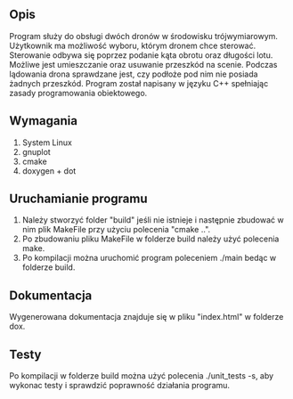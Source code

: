 ## Opis
Program służy do obsługi dwóch dronów w środowisku trójwymiarowym. Użytkownik ma możliwość wyboru, którym dronem chce sterować. Sterowanie odbywa się poprzez podanie kąta obrotu oraz długości lotu. 
Możliwe jest umieszczanie oraz usuwanie przeszkód na scenie. Podczas lądowania drona sprawdzane jest, czy podłoże pod nim nie posiada żadnych przeszkód.
Program został napisany w języku C++ spełniając zasady programowania obiektowego.

## Wymagania
1. System Linux
2. gnuplot
3. cmake
4. doxygen + dot

## Uruchamianie programu
1. Należy stworzyć folder "build" jeśli nie istnieje i następnie zbudować w nim plik MakeFile przy użyciu polecenia "cmake ..".
2. Po zbudowaniu pliku MakeFile w folderze build należy użyć polecenia make.
3. Po kompilacji można uruchomić program poleceniem ./main bedąc w folderze build.

## Dokumentacja
Wygenerowana dokumentacja znajduje się w pliku "index.html" w folderze dox.

## Testy
Po kompilacji w folderze build można użyć polecenia ./unit_tests -s, aby wykonac testy i sprawdzić poprawność działania programu.
